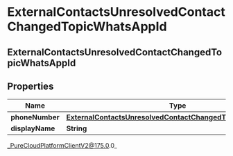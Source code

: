 # ExternalContactsUnresolvedContactChangedTopicWhatsAppId

## ExternalContactsUnresolvedContactChangedTopicWhatsAppId

## Properties

|Name | Type | Description | Notes|
|------------ | ------------- | ------------- | -------------|
| **phoneNumber** | [**ExternalContactsUnresolvedContactChangedTopicPhoneNumber**](ExternalContactsUnresolvedContactChangedTopicPhoneNumber) |  | [optional] |
| **displayName** | **String** |  | [optional] |



_PureCloudPlatformClientV2@175.0.0_
